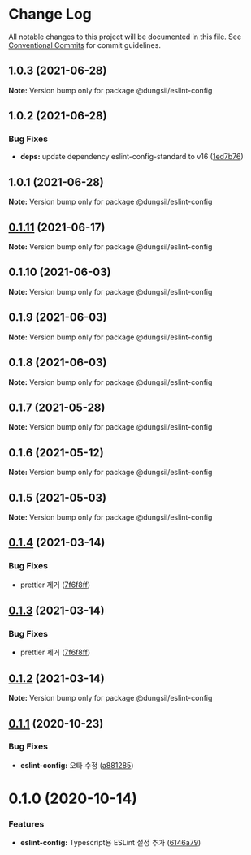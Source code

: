 # Change Log

All notable changes to this project will be documented in this file.
See [Conventional Commits](https://conventionalcommits.org) for commit guidelines.

## 1.0.3 (2021-06-28)

**Note:** Version bump only for package @dungsil/eslint-config





## 1.0.2 (2021-06-28)


### Bug Fixes

* **deps:** update dependency eslint-config-standard to v16 ([1ed7b76](https://github.com/dungsil/my-config/commit/1ed7b76b45b57fd36762463a19746de26a2b30a1))





## 1.0.1 (2021-06-28)

**Note:** Version bump only for package @dungsil/eslint-config





## [0.1.11](https://github.com/dungsil/my-config/compare/@dungsil/eslint-config@0.1.10...@dungsil/eslint-config@0.1.11) (2021-06-17)

**Note:** Version bump only for package @dungsil/eslint-config






## 0.1.10 (2021-06-03)

**Note:** Version bump only for package @dungsil/eslint-config





## 0.1.9 (2021-06-03)

**Note:** Version bump only for package @dungsil/eslint-config





## 0.1.8 (2021-06-03)

**Note:** Version bump only for package @dungsil/eslint-config





## 0.1.7 (2021-05-28)

**Note:** Version bump only for package @dungsil/eslint-config





## 0.1.6 (2021-05-12)

**Note:** Version bump only for package @dungsil/eslint-config





## 0.1.5 (2021-05-03)

**Note:** Version bump only for package @dungsil/eslint-config





## [0.1.4](https://github.com/dungsil/my-config/compare/@dungsil/eslint-config@0.1.2...@dungsil/eslint-config@0.1.4) (2021-03-14)


### Bug Fixes

* prettier 제거 ([7f6f8ff](https://github.com/dungsil/my-config/commit/7f6f8ffb6a7ccfa163b24a511b805b91dc56eafd))





## [0.1.3](https://github.com/dungsil/my-config/compare/@dungsil/eslint-config@0.1.2...@dungsil/eslint-config@0.1.3) (2021-03-14)


### Bug Fixes

* prettier 제거 ([7f6f8ff](https://github.com/dungsil/my-config/commit/7f6f8ffb6a7ccfa163b24a511b805b91dc56eafd))






## [0.1.2](https://github.com/dungsil/my-config/compare/@dungsil/eslint-config@0.1.1...@dungsil/eslint-config@0.1.2) (2021-03-14)

**Note:** Version bump only for package @dungsil/eslint-config






## [0.1.1](https://github.com/dungsil/my-config/compare/@dungsil/eslint-config@0.1.0...@dungsil/eslint-config@0.1.1) (2020-10-23)


### Bug Fixes

* **eslint-config:** 오타 수정 ([a881285](https://github.com/dungsil/my-config/commit/a881285cb27d1a5f7cc69ca8592e3511f5352c41))





# 0.1.0 (2020-10-14)


### Features

* **eslint-config:** Typescript용 ESLint 설정 추가 ([6146a79](https://github.com/dungsil/my-config/commit/6146a799a241647aedb6a8456741f066af4f4ea4))
